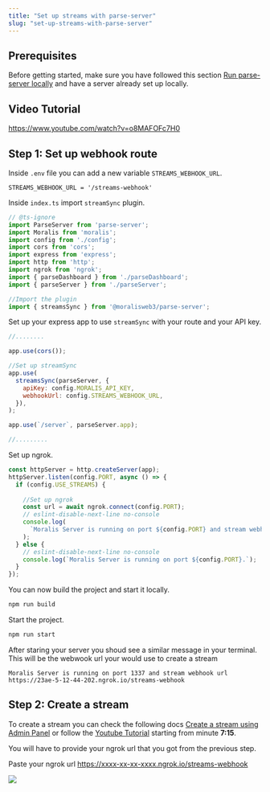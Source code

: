 ```yaml
---
title: "Set up streams with parse-server"
slug: "set-up-streams-with-parse-server"
---
```


## Prerequisites

Before getting started, make sure you have followed this section [Run parse-server locally](https://docs.moralis.io/docs/run-parse-server-locally) and have a server already set up locally.

## Video Tutorial

https://www.youtube.com/watch?v=o8MAFOFc7H0

## Step 1: Set up webhook route

Inside `.env` file you can add a new variable `STREAMS_WEBHOOK_URL`.

```shell .env
STREAMS_WEBHOOK_URL = '/streams-webhook'
```

Inside `index.ts` import `streamSync` plugin.

```javascript index.ts
// @ts-ignore
import ParseServer from 'parse-server';
import Moralis from 'moralis';
import config from './config';
import cors from 'cors';
import express from 'express';
import http from 'http';
import ngrok from 'ngrok';
import { parseDashboard } from './parseDashboard';
import { parseServer } from './parseServer';

//Import the plugin
import { streamsSync } from '@moralisweb3/parse-server';
```

Set up your express app to use `streamSync` with your route and your API key.

```javascript index.ts
//........

app.use(cors());

//Set up streamSync
app.use(
  streamsSync(parseServer, {
    apiKey: config.MORALIS_API_KEY,
    webhookUrl: config.STREAMS_WEBHOOK_URL,
  }),
);

app.use(`/server`, parseServer.app);

//.........
```

Set up ngrok.

```javascript index.ts
const httpServer = http.createServer(app);
httpServer.listen(config.PORT, async () => {
  if (config.USE_STREAMS) {
    
    //Set up ngrok
    const url = await ngrok.connect(config.PORT);
    // eslint-disable-next-line no-console
    console.log(
      `Moralis Server is running on port ${config.PORT} and stream webhook url ${url}${config.STREAMS_WEBHOOK_URL}`,
    );
  } else {
    // eslint-disable-next-line no-console
    console.log(`Moralis Server is running on port ${config.PORT}.`);
  }
});
```

You can now build the project and start it locally.

```bash npm2yarn
npm run build
```

Start the project.

```bash npm2yarn
npm run start
```

After staring your server you shoud see a similar message in your terminal. This will be the webwook url your would use to create a stream

```shell Terminal
Moralis Server is running on port 1337 and stream webhook url https://23ae-5-12-44-202.ngrok.io/streams-webhook
```

## Step 2: Create a stream

To create a stream you can check the following docs [Create a stream using Admin Panel](https://docs.moralis.io/docs/using-webui) or follow the [Youtube Tutorial](https://youtu.be/o8MAFOFc7H0) starting from minute **7:15**.

You will have to provide your ngrok url that you got from the previous step.

Paste your ngrok url <https://xxxx-xx-xx-xxxx.ngrok.io/streams-webhook>

![](/img/content/5330afb-Screenshot_2022-12-01_at_00.17.56.jpg)